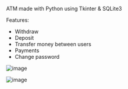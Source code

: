 ATM made with Python using Tkinter & SQLite3

Features: 
- Withdraw
- Deposit
- Transfer money between users
- Payments
- Change password

![image](https://user-images.githubusercontent.com/78442505/164883665-69a67258-6feb-4e52-8fef-d9c395ecbc28.png)

![image](https://user-images.githubusercontent.com/78442505/164883686-bd7fec31-6992-403a-967f-b1bdf8bdecff.png)

